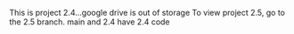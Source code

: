 This is project 2.4...google drive is out of storage 
To view project 2.5, go to the 2.5 branch. main and 2.4 have 2.4 code
